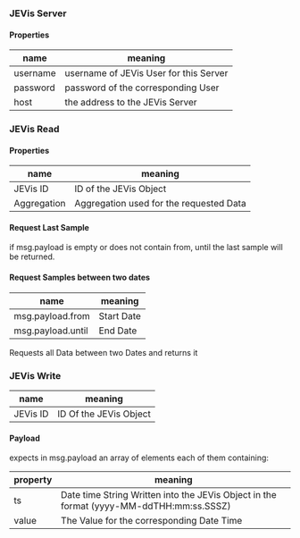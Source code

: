 ### JEVis Server

#### Properties


| name     | meaning                                | 
|----------|----------------------------------------|
| username | username of JEVis User for this Server | 
| password | password of the corresponding User     | 
| host     | the address to the JEVis Server        |

### JEVis Read


#### Properties


| name        | meaning                                 | 
|-------------|-----------------------------------------|
| JEVis ID    | ID of the JEVis Object                  |
| Aggregation | Aggregation used for the requested Data |

#### Request Last Sample

if msg.payload is empty or does not contain from, until the last sample will be returned.

#### Request Samples between two dates


| name              | meaning    | 
|-------------------|------------|
| msg.payload.from  | Start Date |
| msg.payload.until | End Date   |

Requests all Data between two Dates and returns it



### JEVis Write


| name     | meaning                            | 
|----------|------------------------------------|
| JEVis ID | ID Of the JEVis Object             |

#### Payload

expects in msg.payload an array of elements each of them containing:


| property | meaning                                                                                 | 
|----------|-----------------------------------------------------------------------------------------|
| ts       | Date time String Written into the JEVis Object in the format (yyyy-MM-ddTHH:mm:ss.SSSZ) |
| value    | The Value for the corresponding Date Time                                               |







